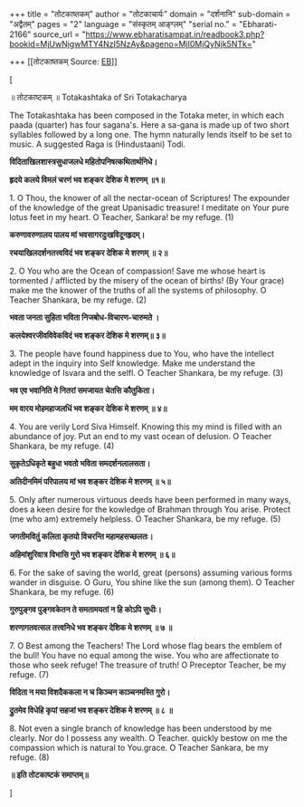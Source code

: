 +++
title = "तोटकाष्तकम्"
author = "तोटकाचार्यः"
domain = "दर्शनानि"
sub-domain = "अद्वैतम्"
pages = "2"
language = "संस्कृतम् आङ्ग्लम्"
"serial no." = "Ebharati-2166"
source_url = "https://www.ebharatisampat.in/readbook3.php?bookid=MjUwNjgwMTY4NzI5NzAy&pageno=MjI0MjQyNjk5NTk="

+++
[[तोटकाष्तकम्	Source: [EB](https://www.ebharatisampat.in/readbook3.php?bookid=MjUwNjgwMTY4NzI5NzAy&pageno=MjI0MjQyNjk5NTk=)]]

\[













॥ तोटकाष्टकम् ॥ Totakashtaka of Sri Totakacharya

The Totakashtaka has been composed in the Totaka meter, in which each paada (quarter) has four sagana's. Here a sa-gana is made up of two short syllables followed by a long one. The hymn naturally lends itself to be set to music. A suggested Raga is (Hindustaani) Todi.

**विदिताखिलशास्त्रसुधाजलधे महितोपनिषत्कथितार्थनिधे।**

**हृदये कलये विमलं चरणं भव शङ्कर देशिक मे शरणम् ॥१॥**

1\. O Thou, the knower of all the nectar-ocean of Scriptures! The expounder of the knowledge of the great Upanisadic treasure! I meditate on Your pure lotus feet in my heart. O Teacher, Sankara! be my refuge. (1)

**करुणावरुणालय पालय मां भवसागरदुःखविदूनहृदम्।**

**रचयाखिलदर्शनतत्त्वविदं भव शङ्कर देशिक मे शरणम् ॥ २॥**

2\. O You who are the Ocean of compassion! Save me whose heart is tormented / afflicted by the misery of the ocean of births! (By Your grace) make me the knower of the truths of all the systems of philosophy. O Teacher Shankara, be my refuge. (2)

**भवता जनता सुहिता भविता निजबोध-विचारण-चारुमते ।**

**कलयेश्वरजीवविवेकविदं भव शङ्कर देशिक मे शरणम्॥ ३॥**

3\. The people have found happiness due to You, who have the intellect adept in the inquiry into Self knowledge. Make me understand the knowledge of Isvara and the selfl. O Teacher Shankara, be my refuge. (3)

**भव एव भवानिति मे नितरां समजायत चेतसि कौतुकिता।**

**मम वारय मोहमहाजलधिं भव शङ्कर देशिक मे शरणम् ॥ ४॥**

4\. You are verily Lord Siva Himself. Knowing this my mind is filled with an abundance of joy. Put an end to my vast ocean of delusion. O Teacher Shankara, be my refuge. (4)

**सुकृतेऽधिकृते बहुधा भवतो भविता समदर्शनलालसता।**

**अतिदीनमिमं परिपालय मां भव शङ्कर देशिक मे शरणम् ॥ ५॥**

5\. Only after numerous virtuous deeds have been performed in many ways, does a keen desire for the kowledge of Brahman through You arise. Protect (me who am) extremely helpless. O Teacher Shankara, be my refuge. (5)

**जगतीमवितुं कलिता कृतयो विचरन्ति महामहसच्छलतः।**

**अहिमांशुरिवात्र विभासि गुरो भव शङ्कर देशिक मे शरणम् ॥ ६॥**

6\. For the sake of saving the world, great (persons) assuming various forms wander in disguise. O Guru, You shine like the sun (among them). O Teacher Shankara, be my refuge. (6)

**गुरुपुङ्गव पुङ्गवकेतन ते समतामयतां न हि कोऽपि सुधीः।**

**शरणागतवत्सल तत्त्वनिधे भव शङ्कर देशिक मे शरणम् ॥ ७ ॥**

7\. O Best among the Teachers! The Lord whose flag bears the emblem of the bull! You have no equal among the wise. You who are affectionate to those who seek refuge! The treasure of truth! O Preceptor Teacher, be my refuge. (7)

**विदिता न मया विशदैककला न च किञ्चन काञ्चनमस्ति गुरो।**

**द्रुतमेव विधेहि कृपां सहजां भव शङ्कर देशिक मे शरणम् ॥ ८ ॥**

8\. Not even a single branch of knowledge has been understood by me clearly. Nor do I possess any wealth. O Teacher. quickly bestow on me the compassion which is natural to You.grace. O Teacher Sankara, be my refuge. (8)

**॥ इति तोटकाष्टकं समाप्तम्॥**














\]
